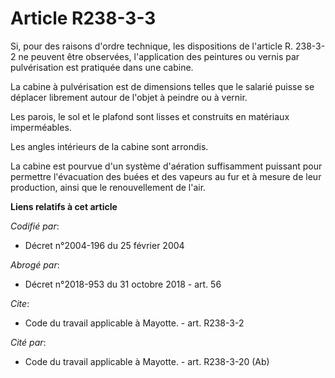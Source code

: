 # Article R238-3-3

Si, pour des raisons d'ordre technique, les dispositions de l'article R. 238-3-2 ne peuvent être observées, l'application des
peintures ou vernis par pulvérisation est pratiquée dans une cabine. 

La cabine à pulvérisation est de dimensions telles que le salarié puisse se déplacer librement autour de l'objet à peindre ou
à vernir. 

Les parois, le sol et le plafond sont lisses et construits en matériaux imperméables. 

Les angles intérieurs de la cabine sont arrondis. 

La cabine est pourvue d'un système d'aération suffisamment puissant pour permettre l'évacuation des buées et des vapeurs au
fur et à mesure de leur production, ainsi que le renouvellement de l'air.

**Liens relatifs à cet article**

_Codifié par_:

  - Décret n°2004-196 du 25 février 2004

_Abrogé par_:

  - Décret n°2018-953 du 31 octobre 2018 - art. 56

_Cite_:

  - Code du travail applicable à Mayotte. - art. R238-3-2

_Cité par_:

  - Code du travail applicable à Mayotte. - art. R238-3-20 (Ab)
